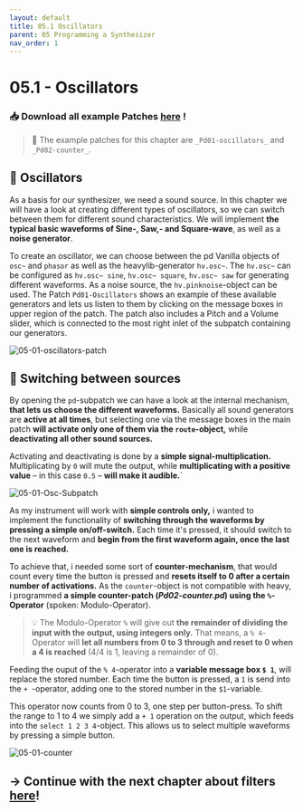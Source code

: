 ```yaml
---
layout: default
title: 05.1 Oscillators
parent: 05 Programming a Synthesizer
nav_order: 1
---
```


# 05.1 - Oscillators

### 📥 Download all example Patches <a href="{{ site.baseurl }}/assets/diy-synth-example-files.zip" download>here</a> !

> 📖 The example patches for this chapter are `_Pd01-oscillators_` and `_Pd02-counter_`. 

## 🧬 Oscillators

As a basis for our synthesizer, we need a sound source. In this chapter we will have a look at creating different types of oscillators, so we can switch between them for different sound characteristics. We will implement **the typical basic waveforms of Sine-, Saw,- and Square-wave**, as well as a **noise generator**.

To create an oscillator, we can choose between the pd Vanilla objects of `osc~` and `phasor` as well as the heavylib-generator `hv.osc~`. The `hv.osc~` can be configured as `hv.osc~ sine`, `hv.osc~ square`, `hv.osc~ saw` for generating different waveforms. As a noise source, the `hv.pinknoise`-object can be used. The Patch `Pd01-Oscillators` shows an example of these available generators and lets us listen to them by clicking on the message boxes in upper region of the patch. The patch also includes a Pitch and a Volume slider, which is connected to the most right inlet of the subpatch containing our generators.

![05-01-oscillators-patch](https://github.com/user-attachments/assets/2e227934-0e4a-4f8a-becc-e837ce166327)

## 🔁 Switching between sources

By opening the `pd`-subpatch we can have a look at the internal mechanism, **that lets us choose the different waveforms.** Basically all sound generators are **active at all times**, but selecting one via the message boxes in the main patch **will activate only one of them via the `route`-object,** while **deactivating all other sound sources.** 

Activating and deactivating is done by a **simple signal-multiplication.** Multiplicating by `0` will mute the output, while **multiplicating with a positive value** – in this case `0.5` – **will make it audible.**`

![05-01-Osc-Subpatch](https://github.com/user-attachments/assets/19bd2b11-c6ed-4bd1-aab0-ee7e730c714c)

As my instrument will work with **simple controls only,** i wanted to implement the functionality of **switching through the waveforms by pressing a simple on/off-switch.** Each time it's pressed, it should switch to the next waveform and **begin from the first waveform again, once the last one is reached.** 

To achieve that, i needed some sort of **counter-mechanism**, that would count every time the button is pressed and **resets itself to 0 after a certain number of activations.** As the `counter`-object is not compatible with heavy, i programmed **a simple counter-patch (_Pd02-counter.pd_) using the `%`-Operator** (spoken: Modulo-Operator).

> 💡 The Modulo-Operator `%` will give out **the remainder of dividing the input with the output, using integers only.** That means, a `% 4`-Operator will **let all numbers from 0 to 3 through and reset to 0 when a 4 is reached** (4/4 is 1, leaving a remainder of 0).

Feeding the ouput of the `% 4`-operator into a **variable message box `$ 1`**, will replace the stored number. Each time the button is pressed, a `1` is send into the `+ `-operator, adding one to the stored number in the `$1`-variable. 

This operator now counts from 0 to 3, one step per button-press. To shift the range to 1 to 4 we simply add a `+ 1` operation on the output, which feeds into the `select 1 2 3 4`-object. This allows us to select multiple waveforms by pressing a simple button.

![05-01-counter](https://github.com/user-attachments/assets/59a1d1f0-c0f6-4e5b-a75d-9eba8d5d08e8)

## → Continue with the next chapter about filters [here]({{site.baseurl}}/chapter-05/05-2-Filters)! 
